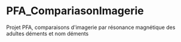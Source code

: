 # PFA_CompariasonImagerie
Projet PFA, comparaisons d'imagerie par résonance magnétique des adultes déments et nom déments
